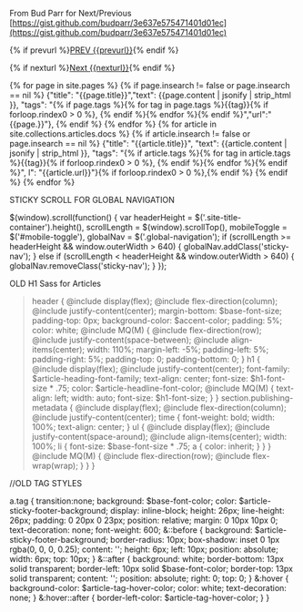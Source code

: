 From Bud Parr for Next/Previous
[https://gist.github.com/budparr/3e637e575471401d01ec](https://gist.github.com/budparr/3e637e575471401d01ec)

<script>
document.body.onkeyup = function(e){
if (e.keyCode == '37') { window.location = '{{prevurl}}'; }
if (e.keyCode == '39') { window.location = '{{nexturl}}'; }
};
</script>

{% if prevurl %}<a href="{{prevurl}}" class="prev">PREV {{prevurl}}</a>{% endif %}<br />

{% if nexturl %}<a href="{{nexturl}}" class="nxt">Next {{nexturl}}</a>{% endif %}



{% for page in site.pages %}
     {% if page.insearch != false or page.insearch == nil %}
     {"title": "{{page.title}}","text": {{page.content | jsonify | strip_html }}, "tags": "{% if page.tags %}{% for tag in page.tags %}{{tag}}{% if forloop.rindex0 > 0 %}, {% endif %}{% endfor %}{% endif %}","url":"{{page.}}"},
     {% endif %}
   {% endfor %}
   {% for article in site.collections.articles.docs %}
   {% if article.insearch != false or page.insearch == nil %}
    {"title": "{{article.title}}", "text": {{article.content | jsonify | strip_html }}, "tags": "{% if article.tags %}{% for tag in article.tags %}{{tag}}{% if forloop.rindex0 > 0 %}, {% endif %}{% endfor %}{% endif %}", l": "{{article.url}}"}{% if forloop.rindex0 > 0 %},{% endif %}
   {% endif %}
   {% endfor %}

STICKY SCROLL FOR GLOBAL NAVIGATION

$(window).scroll(function() {
    var headerHeight = $('.site-title-container').height(),
        scrollLength = $(window).scrollTop(),
        mobileToggle = $('#mobile-toggle'),
        globalNav = $('.global-navigation');
    if (scrollLength >= headerHeight && window.outerWidth > 640) {
        globalNav.addClass('sticky-nav');
    } else if (scrollLength < headerHeight && window.outerWidth > 640) {
        globalNav.removeClass('sticky-nav');
    }
});

OLD H1 Sass for Articles

>header {
     @include display(flex);
     @include flex-direction(column);
     @include justify-content(center);
     margin-bottom: $base-font-size;
     padding-top: 0px;
     background-color: $accent-color;
     padding: 5%;
     color: white;
     @include MQ(M) {
         @include flex-direction(row);
         @include justify-content(space-between);
         @include align-items(center);
         width: 110%;
         margin-left: -5%;
         padding-left: 5%;
         padding-right: 5%;
         padding-top: 0;
         padding-bottom: 0;
     }
     h1 {
         @include display(flex);
         @include justify-content(center);
         font-family: $article-heading-font-family;
         text-align: center;
         font-size: $h1-font-size * .75;
         color: $article-headline-font-color;
         @include MQ(M) {
             text-align: left;
             width: auto;
             font-size: $h1-font-size;
         }
     }
     section.publishing-metadata {
         @include display(flex);
         @include flex-direction(column);
         @include justify-content(center);
         time {
             font-weight: bold;
             width: 100%;
             text-align: center;
         }
         ul {
             @include display(flex);
             @include justify-content(space-around);
             @include align-items(center);
             width: 100%;
             li {
                 font-size: $base-font-size * .75;
                 a {
                     color: inherit;
                 }
             }
         }
         @include MQ(M) {
             @include flex-direction(row);
             @include flex-wrap(wrap);
         }
     }
 }

 //OLD TAG STYLES
 
a.tag {
    transition:none;
    background: $base-font-color;
    color: $article-sticky-footer-background;
    display: inline-block;
    height: 26px;
    line-height: 26px;
    padding: 0 20px 0 23px;
    position: relative;
    margin: 0 10px 10px 0;
    text-decoration: none;
    font-weight: 600;
    &::before {
        background: $article-sticky-footer-background;
        border-radius: 10px;
        box-shadow: inset 0 1px rgba(0, 0, 0, 0.25);
        content: '';
        height: 6px;
        left: 10px;
        position: absolute;
        width: 6px;
        top: 10px;
    }
    &::after {
        background: white;
        border-bottom: 13px solid transparent;
        border-left: 10px solid $base-font-color;
        border-top: 13px solid transparent;
        content: '';
        position: absolute;
        right: 0;
        top: 0;
    }
    &:hover {
        background-color: $article-tag-hover-color;
        color: white;
        text-decoration: none;
    }
    &:hover::after {
        border-left-color: $article-tag-hover-color;
    }
}
